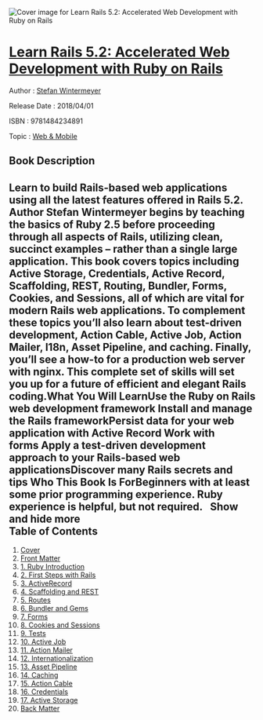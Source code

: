 ![Cover image for Learn Rails 5.2: Accelerated Web Development with Ruby on Rails](https://imgdetail.ebookreading.net/cover/cover/web_mobile/EB9781484234891.jpg)

[Learn Rails 5.2: Accelerated Web Development with Ruby on Rails](https://ebookreading.net/view/book/Learn+Rails+5.2%3A+Accelerated+Web+Development+with+Ruby+on+Rails-EB9781484234891_1.html "Learn Rails 5.2: Accelerated Web Development with Ruby on Rails")
====================================================================================================================

Author : [Stefan Wintermeyer](https://ebookreading.net/search/author/Stefan+Wintermeyer)

Release Date : 2018/04/01

ISBN : 9781484234891

Topic : [Web & Mobile](https://ebookreading.net/search/category/web-mobile)

Book Description
-----------------

 Learn to build Rails-based web applications using all the latest features offered in Rails 5.2. Author Stefan Wintermeyer begins by teaching the basics of Ruby 2.5 before proceeding through all aspects of Rails, utilizing clean, succinct examples – rather than a single large application. This book covers topics including Active Storage, Credentials, Active Record, Scaffolding, REST, Routing, Bundler, Forms, Cookies, and Sessions, all of which are vital for modern Rails web applications. To complement these topics you’ll also learn about test-driven development, Action Cable, Active Job, Action Mailer, I18n, Asset Pipeline, and caching. Finally, you’ll see a how-to for a production web server with nginx. This complete set of skills will set you up for a future of efficient and elegant Rails coding.What You Will LearnUse the Ruby on Rails web development framework Install and manage the Rails frameworkPersist data for your web application with Active Record Work with forms Apply a test-driven development approach to your Rails-based web applicationsDiscover many Rails secrets and tips Who This Book Is ForBeginners with at least some prior programming experience. Ruby experience is helpful, but not required.          Show and hide more                
Table of Contents
-----------------

1. [Cover](https://ebookreading.net/view/book/Learn+Rails+5.2%3A+Accelerated+Web+Development+with+Ruby+on+Rails-EB9781484234891_1.html)
1. [Front Matter](https://ebookreading.net/view/book/Learn+Rails+5.2%3A+Accelerated+Web+Development+with+Ruby+on+Rails-EB9781484234891_2.html)
1. [1. Ruby Introduction](https://ebookreading.net/view/book/Learn+Rails+5.2%3A+Accelerated+Web+Development+with+Ruby+on+Rails-EB9781484234891_3.html)
1. [2. First Steps with Rails](https://ebookreading.net/view/book/Learn+Rails+5.2%3A+Accelerated+Web+Development+with+Ruby+on+Rails-EB9781484234891_4.html)
1. [3. ActiveRecord](https://ebookreading.net/view/book/Learn+Rails+5.2%3A+Accelerated+Web+Development+with+Ruby+on+Rails-EB9781484234891_5.html)
1. [4. Scaffolding and REST](https://ebookreading.net/view/book/Learn+Rails+5.2%3A+Accelerated+Web+Development+with+Ruby+on+Rails-EB9781484234891_6.html)
1. [5. Routes](https://ebookreading.net/view/book/Learn+Rails+5.2%3A+Accelerated+Web+Development+with+Ruby+on+Rails-EB9781484234891_7.html)
1. [6. Bundler and Gems](https://ebookreading.net/view/book/Learn+Rails+5.2%3A+Accelerated+Web+Development+with+Ruby+on+Rails-EB9781484234891_8.html)
1. [7. Forms](https://ebookreading.net/view/book/Learn+Rails+5.2%3A+Accelerated+Web+Development+with+Ruby+on+Rails-EB9781484234891_9.html)
1. [8. Cookies and Sessions](https://ebookreading.net/view/book/Learn+Rails+5.2%3A+Accelerated+Web+Development+with+Ruby+on+Rails-EB9781484234891_10.html)
1. [9. Tests](https://ebookreading.net/view/book/Learn+Rails+5.2%3A+Accelerated+Web+Development+with+Ruby+on+Rails-EB9781484234891_11.html)
1. [10. Active Job](https://ebookreading.net/view/book/Learn+Rails+5.2%3A+Accelerated+Web+Development+with+Ruby+on+Rails-EB9781484234891_12.html)
1. [11. Action Mailer](https://ebookreading.net/view/book/Learn+Rails+5.2%3A+Accelerated+Web+Development+with+Ruby+on+Rails-EB9781484234891_13.html)
1. [12. Internationalization](https://ebookreading.net/view/book/Learn+Rails+5.2%3A+Accelerated+Web+Development+with+Ruby+on+Rails-EB9781484234891_14.html)
1. [13. Asset Pipeline](https://ebookreading.net/view/book/Learn+Rails+5.2%3A+Accelerated+Web+Development+with+Ruby+on+Rails-EB9781484234891_15.html)
1. [14. Caching](https://ebookreading.net/view/book/Learn+Rails+5.2%3A+Accelerated+Web+Development+with+Ruby+on+Rails-EB9781484234891_16.html)
1. [15. Action Cable](https://ebookreading.net/view/book/Learn+Rails+5.2%3A+Accelerated+Web+Development+with+Ruby+on+Rails-EB9781484234891_17.html)
1. [16. Credentials](https://ebookreading.net/view/book/Learn+Rails+5.2%3A+Accelerated+Web+Development+with+Ruby+on+Rails-EB9781484234891_18.html)
1. [17. Active Storage](https://ebookreading.net/view/book/Learn+Rails+5.2%3A+Accelerated+Web+Development+with+Ruby+on+Rails-EB9781484234891_19.html)
1. [Back Matter](https://ebookreading.net/view/book/Learn+Rails+5.2%3A+Accelerated+Web+Development+with+Ruby+on+Rails-EB9781484234891_20.html)
